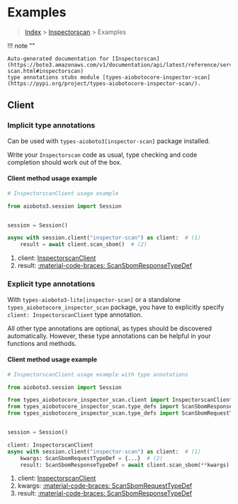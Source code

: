 # Examples

> [Index](../README.md) > [Inspectorscan](./README.md) > Examples

!!! note ""

    Auto-generated documentation for [Inspectorscan](https://boto3.amazonaws.com/v1/documentation/api/latest/reference/services/inspector-scan.html#inspectorscan)
    type annotations stubs module [types-aiobotocore-inspector-scan](https://pypi.org/project/types-aiobotocore-inspector-scan/).

## Client

### Implicit type annotations

Can be used with `types-aioboto3[inspector-scan]` package installed.

Write your `Inspectorscan` code as usual,
type checking and code completion should work out of the box.



#### Client method usage example

```python
# InspectorscanClient usage example

from aioboto3.session import Session


session = Session()

async with session.client("inspector-scan") as client:  # (1)
    result = await client.scan_sbom()  # (2)
```

1. client: [InspectorscanClient](./client.md)
2. result: [:material-code-braces: ScanSbomResponseTypeDef](./type_defs.md#scansbomresponsetypedef)






### Explicit type annotations

With `types-aioboto3-lite[inspector-scan]`
or a standalone `types_aiobotocore_inspector_scan` package, you have to explicitly specify
`client: InspectorscanClient` type annotation.

All other type annotations are optional, as types should be discovered automatically.
However, these type annotations can be helpful in your functions and methods.


#### Client method usage example

```python
# InspectorscanClient usage example with type annotations

from aioboto3.session import Session

from types_aiobotocore_inspector_scan.client import InspectorscanClient
from types_aiobotocore_inspector_scan.type_defs import ScanSbomResponseTypeDef
from types_aiobotocore_inspector_scan.type_defs import ScanSbomRequestTypeDef


session = Session()

client: InspectorscanClient
async with session.client("inspector-scan") as client:  # (1)
    kwargs: ScanSbomRequestTypeDef = {...}  # (2)
    result: ScanSbomResponseTypeDef = await client.scan_sbom(**kwargs)  # (3)
```

1. client: [InspectorscanClient](./client.md)
2. kwargs: [:material-code-braces: ScanSbomRequestTypeDef](./type_defs.md#scansbomrequesttypedef)
3. result: [:material-code-braces: ScanSbomResponseTypeDef](./type_defs.md#scansbomresponsetypedef)






